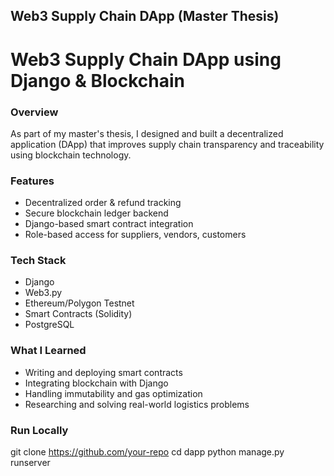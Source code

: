 ## Web3 Supply Chain DApp (Master Thesis)

# Web3 Supply Chain DApp using Django & Blockchain

### Overview
As part of my master's thesis, I designed and built a decentralized application (DApp) that improves supply chain transparency and traceability using blockchain technology.

### Features
- Decentralized order & refund tracking
- Secure blockchain ledger backend
- Django-based smart contract integration
- Role-based access for suppliers, vendors, customers

### Tech Stack
- Django
- Web3.py
- Ethereum/Polygon Testnet
- Smart Contracts (Solidity)
- PostgreSQL

###  What I Learned
- Writing and deploying smart contracts
- Integrating blockchain with Django
- Handling immutability and gas optimization
- Researching and solving real-world logistics problems

### Run Locally
git clone https://github.com/your-repo
cd dapp
python manage.py runserver
